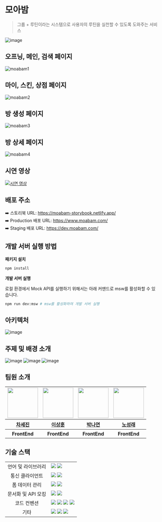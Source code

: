 # 모아밤
> 그룹 + 루틴이라는 시스템으로 사용자의 루틴을 실천할 수 있도록 도와주는 서비스

![image](https://github.com/team-moabam/moabam-FE/assets/50488780/e7702870-af56-47fd-bb84-b816e959a0a9)

## 오프닝, 메인, 검색 페이지
![moabam1](https://github.com/team-moabam/moabam-FE/assets/50488780/3957e291-4e9e-4fde-936d-13f61852f86c)

## 마이, 스킨, 상점 페이지
![moabam2](https://github.com/team-moabam/moabam-FE/assets/50488780/413c7ee6-6568-491d-ae3c-a6ee90be96c4)

## 방 생성 페이지
![moabam3](https://github.com/team-moabam/moabam-FE/assets/50488780/fcef86e1-e024-466e-86a9-e6394cccffbc)

## 방 상세 페이지
![moabam4](https://github.com/team-moabam/moabam-FE/assets/50488780/2df250c2-635d-4436-bcbc-f537c3545ea1)


## 시연 영상
[![시연 영상](https://github.com/team-moabam/moabam-FE/assets/50488780/63dcbe33-e382-4427-91bb-112310ee98a2)](https://www.youtube.com/watch?v=_3enPDzkLns)

## 배포 주소

➡️ 스토리북 URL: https://moabam-storybook.netlify.app/  
➡️ Production 배포 URL: https://www.moabam.com/  
➡️ Staging 배포 URL: https://dev.moabam.com/  

## 개발 서버 실행 방법

**패키지 설치**

```sh
npm install
```

**개발 서버 실행**  

로컬 환경에서 Mock API를 실행하기 위해서는 아래 커맨드로 msw를 활성화할 수 있습니다.  

```sh
npm run dev:msw # msw를 활성화하여 개발 서버 실행
```


## 아키텍처
![image](https://github.com/team-moabam/moabam-FE/assets/50488780/6dfd5a1d-61b2-4ab8-b710-8807a9a66ccb)

## 주제 및 배경 소개

![image](https://github.com/team-moabam/moabam-FE/assets/50488780/6d5c8c55-bebf-42b2-a574-4c1b8988df89)
![image](https://github.com/team-moabam/moabam-FE/assets/50488780/6f0b21b6-fdad-4f3c-9b11-f97588e2d0b1)
![image](https://github.com/team-moabam/moabam-FE/assets/50488780/44ac4903-e9d3-4302-919a-ffb6469ff7dc)

## 팀원 소개

<table>
    <tbody>
        <tr>
            <td>
                <a href="https://github.com/chasj0326">
                    <img src="https://avatars.githubusercontent.com/chasj0326" width="100" height="100"/>
                </a>
            </td>
            <td>
                <a href="https://github.com/bbearcookie">
                    <img src="https://avatars.githubusercontent.com/bbearcookie" width="100" height="100"/>
                </a>  
            </td>
            <td>
                <a href="https://github.com/nayeon-hub">
                    <img src="https://avatars.githubusercontent.com/nayeon-hub" width="100px" height="100px"/>
                </a>
            </td>
            <td>
                <a href="https://github.com/nsr1349">
                    <img src="https://avatars.githubusercontent.com/nsr1349" width="100px" height="100px"/>
                </a>  
            </td>
        </tr>
        <tr>
            <th>
                <a href="https://github.com/chasj0326">차세진</a>
            </th>
            <th>
                <a href="https://github.com/bbearcookie">이상훈</a>
            </th>
            <th>
                <a href="https://github.com/nayeon-hub">박나연</a>
            </th>
            <th>
                <a href="https://github.com/nsr1349">노성래</a>
            </th>
        </tr>
        <tr>
            <th>
                FrontEnd
            </th>
            <th>
                FrontEnd
            </th>
            <th>
                FrontEnd
            </th>
            <th>
                FrontEnd
            </th>
        </tr>
    </tbody>
</table>

## 기술 스택

<table>
  <tr>
    <td align="center">언어 및 라이브러리</td>
    <td>
      <img src="https://img.shields.io/badge/React-61DAFB?logo=react&logoColor=000&style=for-the-badge"/>
      <img src="https://img.shields.io/badge/TypeScript-3178C6?logo=typescript&logoColor=fff&style=for-the-badge"/>
    </td>
  <tr>
  <tr>
    <td align="center">통신 클라이언트</td>
    <td>
      <img src="https://img.shields.io/badge/Axios-5A29E4?logo=axios&logoColor=fff&style=for-the-badge"/>
      <img src="https://img.shields.io/badge/tanstack%20query-FF4154?logo=reactquery&logoColor=fff&style=for-the-badge"/>
    </td>
  <tr>
    <td align="center">폼 데이터 관리</td>
    <td>
      <img src="https://img.shields.io/badge/React%20Hook%20Form-EC5990?logo=reacthookform&logoColor=fff&style=for-the-badge"/>
      <img src="https://img.shields.io/badge/Zod-3E67B1?logo=zod&logoColor=fff&style=for-the-badge"/>
    </td>
  <tr>
  <tr>
    <td align="center">문서화 및 API 모킹</td>
    <td>
      <img src="https://img.shields.io/badge/Storybook-FF4785?style=for-the-badge&logo=storybook&logoColor=white"/>
      <img src="https://img.shields.io/badge/Mock_Service_Worker-FF6A33?style=for-the-badge&logo=mockserviceworker&logoColor=white"/>
    </td>
  </tr>
    <td align="center">코드 컨벤션</td>
    <td>
      <img src="https://img.shields.io/badge/ESLint-4B32C3?logo=eslint&logoColor=fff&style=for-the-badge"/>
      <img src="https://img.shields.io/badge/Prettier-F7B93E?logo=prettier&logoColor=fff&style=for-the-badge"/>
      <img src="https://img.shields.io/badge/husky-F05032?logo=git&logoColor=fff&style=for-the-badge"/>
      <img src="https://img.shields.io/badge/commitlint-000000?logo=commitlint&logoColor=fff&style=for-the-badge"/>
    </td>
  </tr>
  <tr>
    <td align="center">기타</td>
    <td>
      <img src="https://img.shields.io/badge/React%20Router-CA4245?logo=reactrouter&logoColor=fff&style=for-the-badge"/>
      <img src="https://img.shields.io/badge/Swiper-6332F6?logo=swiper&logoColor=fff&style=for-the-badge"/>
      <img src="https://img.shields.io/badge/Framer_Motion-black?style=for-the-badge&logo=framer&logoColor=blue"/>
    </td>
  </tr>
</table>
